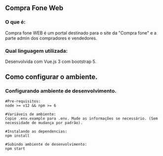 ## Compra Fone Web

### O que é: 
Compra fone WEB é um portal destinado para o site da "Compra fone" e a parte admin dos compradores e vendedores.

### Qual linguagem utilizada:
Desenvolvida com Vue.js 3 com bootstrap 5.

## Como configurar o ambiente.

### Configurando ambiente de desenvolvimento.
```
#Pre-requisitos:
node >= v12 && npm >= 6

#Variáveis de ambiente:
Copie .env.example para .env. Mude as informações se necessário. (Sem necessidade de mudança por padrão).

#Instalando as dependencias:
npm install

#Subindo ambiente de desenvolvimento:
npm start
```
